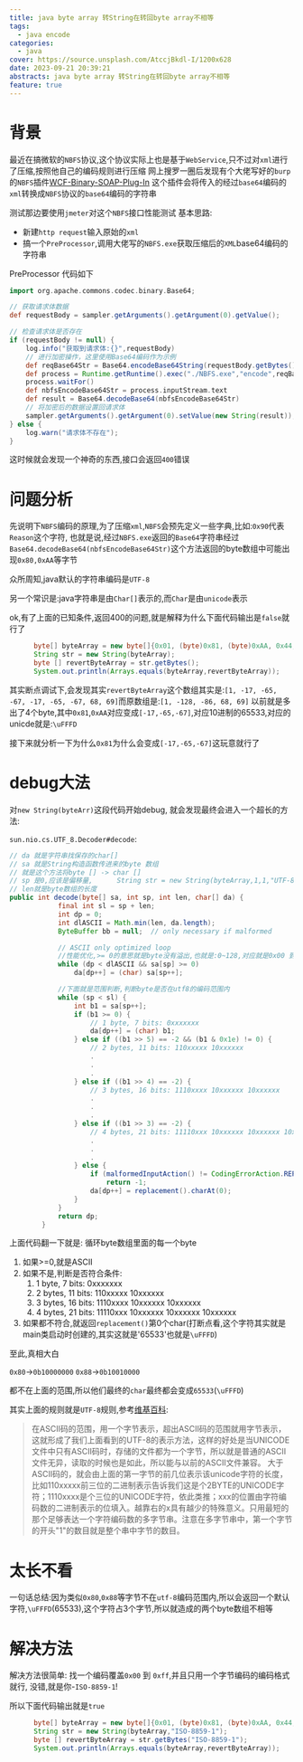 ```yaml
---
title: java byte array 转String在转回byte array不相等
tags:
  - java encode
categories:
  - java
cover: https://source.unsplash.com/AtccjBkdl-I/1200x628
date: 2023-09-21 20:39:21
abstracts: java byte array 转String在转回byte array不相等
feature: true
---
```



# 背景

最近在搞微软的`NBFS`协议,这个协议实际上也是基于`WebService`,只不过对`xml`进行了压缩,按照他自己的编码规则进行压缩
网上搜罗一圈后发现有个大佬写好的`burp`的`NBFS`插件[WCF-Binary-SOAP-Plug-In](https://github.com/GDSSecurity/WCF-Binary-SOAP-Plug-In)
这个插件会将传入的经过`base64`编码的`xml`转换成`NBFS`协议的`base64`编码的字符串

测试那边要使用`jmeter`对这个`NBFS`接口性能测试
基本思路:
- 新建`http request`输入原始的`xml`
- 搞一个`PreProcessor`,调用大佬写的`NBFS.exe`获取压缩后的`XML`base64编码的字符串



PreProcessor 代码如下
```groovy
import org.apache.commons.codec.binary.Base64;

// 获取请求体数据
def requestBody = sampler.getArguments().getArgument(0).getValue();

// 检查请求体是否存在
if (requestBody != null) {
    log.info("获取到请求体:{}",requestBody)
    // 进行加密操作，这里使用Base64编码作为示例
    def reqBase64Str = Base64.encodeBase64String(requestBody.getBytes());
    def process = Runtime.getRuntime().exec("./NBFS.exe","encode",reqBase64Str)
    process.waitFor()
    def nbfsEncodeBase64Str = process.inputStream.text
    def result = Base64.decodeBase64(nbfsEncodeBase64Str)
    // 将加密后的数据设置回请求体
    sampler.getArguments().getArgument(0).setValue(new String(result));
} else {
    log.warn("请求体不存在");
}

```

这时候就会发现一个神奇的东西,接口会返回`400`错误


# 问题分析


先说明下`NBFS`编码的原理,为了压缩`xml`,`NBFS`会预先定义一些字典,比如:`0x90`代表`Reason`这个字符,
也就是说,经过`NBFS.exe`返回的`Base64`字符串经过`Base64.decodeBase64(nbfsEncodeBase64Str)`这个方法返回的byte数组中可能出现`0x80,0xAA`等字节

众所周知,java默认的字符串编码是`UTF-8`

另一个常识是:java字符串是由`Char[]`表示的,而`Char`是由`unicode`表示

ok,有了上面的已知条件,返回400的问题,就是解释为什么下面代码输出是`false`就行了


```java
      byte[] byteArray = new byte[]{0x01, (byte)0x81, (byte)0xAA, 0x44, 0x45};
      String str = new String(byteArray);
      byte [] revertByteArray = str.getBytes();
      System.out.println(Arrays.equals(byteArray,revertByteArray));
```

其实断点调试下,会发现其实`revertByteArray`这个数组其实是:`[1, -17, -65, -67, -17, -65, -67, 68, 69]`而原数组是:`[1, -128, -86, 68, 69]`
以前就是多出了4个byte,其中`0x81`,`0xAA`对应变成`[-17,-65,-67]`,对应10进制的65533,对应的unicde就是:`\uFFFD`


接下来就分析一下为什么`0x81`为什么会变成`[-17,-65,-67]`这玩意就行了


# debug大法


对`new String(byteArr)`这段代码开始debug,
就会发现最终会进入一个超长的方法:

`sun.nio.cs.UTF_8.Decoder#decode`:

```java
// da 就是字符串找保存的char[]
// sa 就是String构造函数传进来的byte 数组
// 就是这个方法将byte [] -> char []
// sp 是0,应该是偏移量,      String str = new String(byteArray,1,1,"UTF-8");这么创建字符串才会有,这个不重要,
// len就是byte数组的长度
public int decode(byte[] sa, int sp, int len, char[] da) {
            final int sl = sp + len;
            int dp = 0;
            int dlASCII = Math.min(len, da.length);
            ByteBuffer bb = null;  // only necessary if malformed

            // ASCII only optimized loop
            //性能优化,>= 0的意思就是byte没有溢出,也就是:0~128,对应就是0x00 到 0x00 0x80
            while (dp < dlASCII && sa[sp] >= 0)
                da[dp++] = (char) sa[sp++];

            //下面就是范围判断,判断byte是否在utf8的编码范围内
            while (sp < sl) {
                int b1 = sa[sp++];
                if (b1 >= 0) {
                    // 1 byte, 7 bits: 0xxxxxxx
                    da[dp++] = (char) b1;
                } else if ((b1 >> 5) == -2 && (b1 & 0x1e) != 0) {
                    // 2 bytes, 11 bits: 110xxxxx 10xxxxxx
                    .
                    .
                    .
                } else if ((b1 >> 4) == -2) {
                    // 3 bytes, 16 bits: 1110xxxx 10xxxxxx 10xxxxxx
                    .
                    .
                    .
                } else if ((b1 >> 3) == -2) {
                    // 4 bytes, 21 bits: 11110xxx 10xxxxxx 10xxxxxx 10xxxxxx
                    .
                    .
                    .
                } else {
                    if (malformedInputAction() != CodingErrorAction.REPLACE)
                        return -1;
                    da[dp++] = replacement().charAt(0);
                }
            }
            return dp;
        }
```



上面代码翻一下就是:
循环byte数组里面的每一个byte
1. 如果>=0,就是ASCII
2. 如果不是,判断是否符合条件:
    1. 1 byte, 7 bits: 0xxxxxxx
    2. 2 bytes, 11 bits: 110xxxxx 10xxxxxx
    3. 3 bytes, 16 bits: 1110xxxx 10xxxxxx 10xxxxxx
    4. 4 bytes, 21 bits: 11110xxx 10xxxxxx 10xxxxxx 10xxxxxx
3. 如果都不符合,就返回`replacement()`第0个char(打断点看,这个字符其实就是main类启动时创建的,其实这就是'65533'也就是`\uFFFD`)


至此,真相大白

`0x80`->`0b10000000`
`0x88`->`0b10010000`

都不在上面的范围,所以他们最终的`char`最终都会变成`65533`(`\uFFFD`)

其实上面的规则就是`UTF-8`规则,参考[维基百科](https://zh.wikipedia.org/wiki/UTF-8):

>   在ASCII码的范围，用一个字节表示，超出ASCII码的范围就用字节表示，这就形成了我们上面看到的UTF-8的表示方法，这样的好处是当UNICODE文件中只有ASCII码时，存储的文件都为一个字节，所以就是普通的ASCII文件无异，读取的时候也是如此，所以能与以前的ASCII文件兼容。
>   大于ASCII码的，就会由上面的第一字节的前几位表示该unicode字符的长度，比如110xxxxx前三位的二进制表示告诉我们这是个2BYTE的UNICODE字符；1110xxxx是个三位的UNICODE字符，依此类推；xxx的位置由字符编码数的二进制表示的位填入。越靠右的x具有越少的特殊意义。只用最短的那个足够表达一个字符编码数的多字节串。注意在多字节串中，第一个字节的开头"1"的数目就是整个串中字节的数目。



# 太长不看

一句话总结:因为类似`0x80`,`0x88`等字节不在`utf-8`编码范围内,所以会返回一个默认字符,`\uFFFD`(65533),这个字符占3个字节,所以就造成的两个byte数组不相等

# 解决方法

解决方法很简单:
找一个编码覆盖`0x00` 到 `0xff`,并且只用一个字节编码的编码格式就行,
没错,就是你-`ISO-8859-1`!

所以下面代码输出就是`true`

```java
      byte[] byteArray = new byte[]{0x01, (byte)0x81, (byte)0xAA, 0x44, 0x45};
      String str = new String(byteArray,"ISO-8859-1");
      byte [] revertByteArray = str.getBytes("ISO-8859-1");
      System.out.println(Arrays.equals(byteArray,revertByteArray));
```

